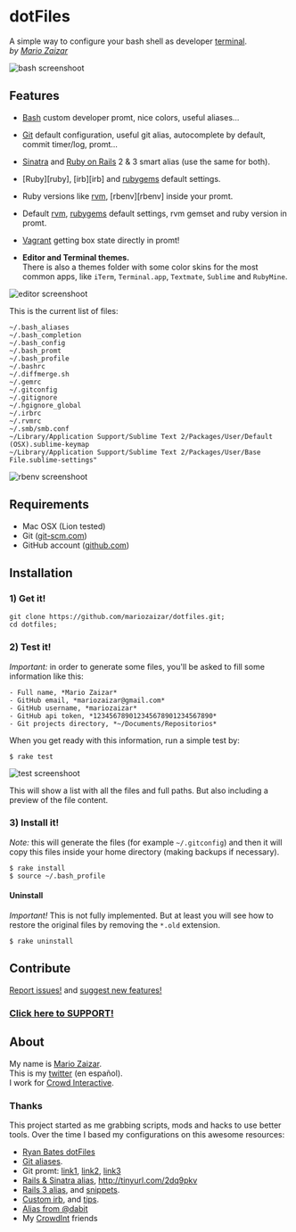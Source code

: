 # dotFiles
A simple way to configure your bash shell as developer [terminal][cli].  
*by [Mario Zaizar](about)*

![bash screenshoot](http://github.com/mariozaizar/dotfiles/raw/master/images/bash.png)

## Features

- [Bash][bash] custom developer promt, nice colors, useful aliases…
- [Git][git] default configuration, useful git alias, autocomplete by default, commit timer/log, promt…
- [Sinatra][sinatra] and [Ruby on Rails][rails] 2 & 3 smart alias (use the same for both).
- [Ruby][ruby], [irb][irb] and [rubygems][gem] default settings.
- Ruby versions like [rvm][rvm], [rbenv][rbenv] inside your promt.
- Default [rvm][rvm], [rubygems][gem] default settings, rvm gemset and ruby version in promt.
- [Vagrant][vagrant] getting box state directly in promt!

- **Editor and Terminal themes.**  
There is also a themes folder with some color skins for the most common apps,
like `iTerm`, `Terminal.app`, `Textmate`, `Sublime` and `RubyMine`.

![editor screenshoot](http://github.com/mariozaizar/dotfiles/raw/master/images/editor.png)

This is the current list of files:

    ~/.bash_aliases
    ~/.bash_completion
    ~/.bash_config
    ~/.bash_promt
    ~/.bash_profile
    ~/.bashrc
    ~/.diffmerge.sh
    ~/.gemrc
    ~/.gitconfig
    ~/.gitignore
    ~/.hgignore_global
    ~/.irbrc
    ~/.rvmrc
    ~/.smb/smb.conf
    ~/Library/Application Support/Sublime Text 2/Packages/User/Default (OSX).sublime-keymap
    ~/Library/Application Support/Sublime Text 2/Packages/User/Base File.sublime-settings"

![rbenv screenshoot](http://github.com/mariozaizar/dotfiles/raw/master/images/rbenv.png)

## Requirements

- Mac OSX (Lion tested)
- Git ([git-scm.com](http://git-scm.com))
- GitHub account ([github.com](http://github.com))

## Installation

### 1) Get it!

    git clone https://github.com/mariozaizar/dotfiles.git;
    cd dotfiles;

### 2) Test it!

*Important:* in order to generate some files, you'll be asked to fill some
information like this:

    - Full name, *Mario Zaizar*
    - GitHub email, *mariozaizar@gmail.com*
    - GitHub username, *mariozaizar*
    - GitHub api token, *123456789012345678901234567890*
    - Git projects directory, *~/Documents/Repositorios*

When you get ready with this information, run a simple test by:

    $ rake test

![test screenshoot](http://github.com/mariozaizar/dotfiles/raw/master/images/test.png)

This will show a list with all the files and full paths. But also including a
preview of the file content.

### 3) Install it!

*Note:* this will generate the files (for example `~/.gitconfig`) and then it
will copy this files inside your home directory (making backups if necessary).

    $ rake install
    $ source ~/.bash_profile

#### Uninstall

*Important!* This is not fully implemented. But at least you will see how to
restore the original files by removing the `*.old` extension.

    $ rake uninstall

## Contribute

[Report issues!](https://github.com/mariozaizar/dotfiles/issues?labels=Bugs) and
[suggest new features!](https://github.com/mariozaizar/dotfiles/issues?labels=Features)
### [Click here to SUPPORT!](http://goo.gl/QF88m)

## About

My name is [Mario Zaizar][about].  
This is my [twitter][twitter] (en español).  
I work for [Crowd Interactive][crowd].

### Thanks

This project started as me grabbing scripts, mods and hacks to use better tools.
Over the time I based my configurations on this awesome resources:

- [Ryan Bates dotFiles](https://github.com/ryanb/dotfiles)
- [Git aliases](http://library.edgecase.com/git_immersion/lab_11.html).
- Git promt: [link1](http://tinyurl.com/4q6zehb), [link2](https://gist.github.com/778558), [link3](http://tinyurl.com/4kzgb7k)
- [Rails & Sinatra alias](http://openmonkey.com/2009/03/06/adaptive-script-console-shell-alias-for-both-rails-and-sinatra/), http://tinyurl.com/2dq9pkv
- [Rails 3 alias](http://matthewhutchinson.net/2010/9/19/rails-3-bash-aliases-and-irbrc-configs),  and [snippets](http://snippets.rorbuilder.info/posts/show/272).
- [Custom irb](http://iain.nl/2010/07/customizing-irb-2010-edition/), and [tips](http://robots.thoughtbot.com/post/159806033/irb-script-console-tips).
- [Alias from @dabit](https://gist.github.com/1270654)
- My [CrowdInt][crowd] friends

[about]: http://about.me/mariozaizar
[twitter]: http://twitter.com/mariozaizar
[crowd]: http://blog.crowdint.com
[cli]: http://en.wikipedia.org/wiki/Command_line_interface
[git]: http://git-scm.com/
[sinatra]: http://www.sinatrarb.com/
[rails]: http://rubyonrails.org/
[rvm]: https://rvm.beginrescueend.com/
[gem]: http://rubygems.org/
[bash]: http://www.gnu.org/software/bash/
[vagrant]: http://vagrantup.com
